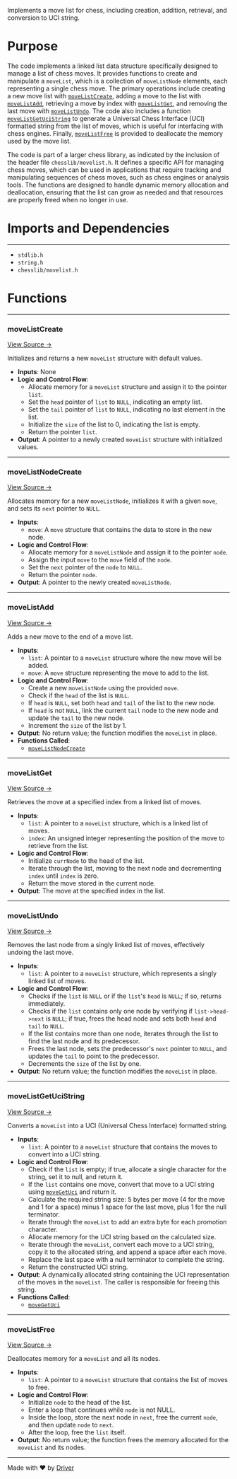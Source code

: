 <!--------------------------------------------------------------------------------->
<!-- IMPORTANT: This file is auto-generated by Driver (https://driver.ai). -------->
<!-- Manual edits may be overwritten on future commits. --------------------------->
<!--------------------------------------------------------------------------------->

Implements a move list for chess, including creation, addition, retrieval, and conversion to UCI string.

# Purpose
The code implements a linked list data structure specifically designed to manage a list of chess moves. It provides functions to create and manipulate a `moveList`, which is a collection of `moveListNode` elements, each representing a single chess move. The primary operations include creating a new move list with [`moveListCreate`](<#movelistcreate>), adding a move to the list with [`moveListAdd`](<#movelistadd>), retrieving a move by index with [`moveListGet`](<#movelistget>), and removing the last move with [`moveListUndo`](<#movelistundo>). The code also includes a function [`moveListGetUciString`](<#movelistgetucistring>) to generate a Universal Chess Interface (UCI) formatted string from the list of moves, which is useful for interfacing with chess engines. Finally, [`moveListFree`](<#movelistfree>) is provided to deallocate the memory used by the move list.

The code is part of a larger chess library, as indicated by the inclusion of the header file `chesslib/movelist.h`. It defines a specific API for managing chess moves, which can be used in applications that require tracking and manipulating sequences of chess moves, such as chess engines or analysis tools. The functions are designed to handle dynamic memory allocation and deallocation, ensuring that the list can grow as needed and that resources are properly freed when no longer in use.
# Imports and Dependencies

---
- `stdlib.h`
- `string.h`
- `chesslib/movelist.h`


# Functions

---
### moveListCreate<!-- {{#callable:moveListCreate}} -->
[View Source →](<../../../../../chesslib/src/chesslib/movelist.c#L11>)

Initializes and returns a new `moveList` structure with default values.
- **Inputs**: None
- **Logic and Control Flow**:
    - Allocate memory for a `moveList` structure and assign it to the pointer `list`.
    - Set the `head` pointer of `list` to `NULL`, indicating an empty list.
    - Set the `tail` pointer of `list` to `NULL`, indicating no last element in the list.
    - Initialize the `size` of the list to 0, indicating the list is empty.
    - Return the pointer `list`.
- **Output**: A pointer to a newly created `moveList` structure with initialized values.


---
### moveListNodeCreate<!-- {{#callable:moveListNodeCreate}} -->
[View Source →](<../../../../../chesslib/src/chesslib/movelist.c#L22>)

Allocates memory for a new `moveListNode`, initializes it with a given `move`, and sets its `next` pointer to `NULL`.
- **Inputs**:
    - `move`: A `move` structure that contains the data to store in the new node.
- **Logic and Control Flow**:
    - Allocate memory for a `moveListNode` and assign it to the pointer `node`.
    - Assign the input `move` to the `move` field of the `node`.
    - Set the `next` pointer of the `node` to `NULL`.
    - Return the pointer `node`.
- **Output**: A pointer to the newly created `moveListNode`.


---
### moveListAdd<!-- {{#callable:moveListAdd}} -->
[View Source →](<../../../../../chesslib/src/chesslib/movelist.c#L31>)

Adds a new move to the end of a move list.
- **Inputs**:
    - `list`: A pointer to a `moveList` structure where the new move will be added.
    - `move`: A `move` structure representing the move to add to the list.
- **Logic and Control Flow**:
    - Create a new `moveListNode` using the provided `move`.
    - Check if the `head` of the list is `NULL`.
    - If `head` is `NULL`, set both `head` and `tail` of the list to the new node.
    - If `head` is not `NULL`, link the current `tail` node to the new node and update the `tail` to the new node.
    - Increment the `size` of the list by 1.
- **Output**: No return value; the function modifies the `moveList` in place.
- **Functions Called**:
    - [`moveListNodeCreate`](<#movelistnodecreate>)


---
### moveListGet<!-- {{#callable:moveListGet}} -->
[View Source →](<../../../../../chesslib/src/chesslib/movelist.c#L49>)

Retrieves the move at a specified index from a linked list of moves.
- **Inputs**:
    - `list`: A pointer to a `moveList` structure, which is a linked list of moves.
    - `index`: An unsigned integer representing the position of the move to retrieve from the list.
- **Logic and Control Flow**:
    - Initialize `currNode` to the head of the list.
    - Iterate through the list, moving to the next node and decrementing `index` until `index` is zero.
    - Return the move stored in the current node.
- **Output**: The move at the specified index in the list.


---
### moveListUndo<!-- {{#callable:moveListUndo}} -->
[View Source →](<../../../../../chesslib/src/chesslib/movelist.c#L60>)

Removes the last node from a singly linked list of moves, effectively undoing the last move.
- **Inputs**:
    - `list`: A pointer to a `moveList` structure, which represents a singly linked list of moves.
- **Logic and Control Flow**:
    - Checks if the `list` is `NULL` or if the `list`'s `head` is `NULL`; if so, returns immediately.
    - Checks if the `list` contains only one node by verifying if `list->head->next` is `NULL`; if true, frees the head node and sets both `head` and `tail` to `NULL`.
    - If the list contains more than one node, iterates through the list to find the last node and its predecessor.
    - Frees the last node, sets the predecessor's `next` pointer to `NULL`, and updates the `tail` to point to the predecessor.
    - Decrements the `size` of the list by one.
- **Output**: No return value; the function modifies the `moveList` in place.


---
### moveListGetUciString<!-- {{#callable:moveListGetUciString}} -->
[View Source →](<../../../../../chesslib/src/chesslib/movelist.c#L92>)

Converts a `moveList` into a UCI (Universal Chess Interface) formatted string.
- **Inputs**:
    - `list`: A pointer to a `moveList` structure that contains the moves to convert into a UCI string.
- **Logic and Control Flow**:
    - Check if the `list` is empty; if true, allocate a single character for the string, set it to null, and return it.
    - If the `list` contains one move, convert that move to a UCI string using [`moveGetUci`](<move.c.md#movegetuci>) and return it.
    - Calculate the required string size: 5 bytes per move (4 for the move and 1 for a space) minus 1 space for the last move, plus 1 for the null terminator.
    - Iterate through the `moveList` to add an extra byte for each promotion character.
    - Allocate memory for the UCI string based on the calculated size.
    - Iterate through the `moveList`, convert each move to a UCI string, copy it to the allocated string, and append a space after each move.
    - Replace the last space with a null terminator to complete the string.
    - Return the constructed UCI string.
- **Output**: A dynamically allocated string containing the UCI representation of the moves in the `moveList`. The caller is responsible for freeing this string.
- **Functions Called**:
    - [`moveGetUci`](<move.c.md#movegetuci>)


---
### moveListFree<!-- {{#callable:moveListFree}} -->
[View Source →](<../../../../../chesslib/src/chesslib/movelist.c#L141>)

Deallocates memory for a `moveList` and all its nodes.
- **Inputs**:
    - `list`: A pointer to a `moveList` structure that contains the list of moves to free.
- **Logic and Control Flow**:
    - Initialize `node` to the head of the list.
    - Enter a loop that continues while `node` is not NULL.
    - Inside the loop, store the next node in `next`, free the current `node`, and then update `node` to `next`.
    - After the loop, free the `list` itself.
- **Output**: No return value; the function frees the memory allocated for the `moveList` and its nodes.



---
Made with ❤️ by [Driver](https://www.driver.ai/)